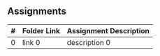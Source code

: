 ## Assignments

|   #   | Folder Link | Assignment Description |
| :---: | ----------- | ---------------------- |
|   0   | link 0      | description 0          |